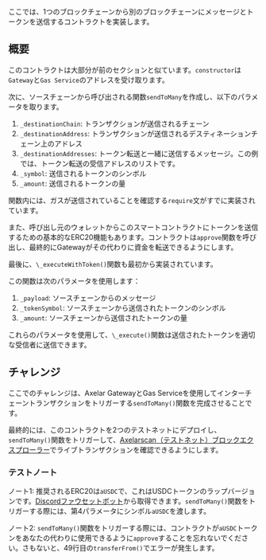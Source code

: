 ここでは、1つのブロックチェーンから別のブロックチェーンにメッセージとトークンを送信するコントラクトを実装します。

## 概要

このコントラクトは大部分が前のセクションと似ています。`constructor`は`Gateway`と`Gas Service`のアドレスを受け取ります。

次に、ソースチェーンから呼び出される関数`sendToMany`を作成し、以下のパラメータを取ります。

1. `_destinationChain`: トランザクションが送信されるチェーン
2. `_destinationAddress`: トランザクションが送信されるデスティネーションチェーン上のアドレス
3. `_destinationAddresses`: トークン転送と一緒に送信するメッセージ。この例では、トークン転送の受信アドレスのリストです。
4. `_symbol`: 送信されるトークンのシンボル
5. `_amount`: 送信されるトークンの量

関数内には、ガスが送信されていることを確認する`require`文がすでに実装されています。

また、呼び出し元のウォレットからこのスマートコントラクトにトークンを送信するための基本的なERC20機能もあります。コントラクトは`approve`関数を呼び出し、最終的にGatewayがその代わりに資金を転送できるようにします。

最後に、`\_executeWithToken()`関数も最初から実装されています。

この関数は次のパラメータを使用します：

1. `_payload`: ソースチェーンからのメッセージ
2. `_tokenSymbol`: ソースチェーンから送信されたトークンのシンボル
3. `_amount`: ソースチェーンから送信されたトークンの量

これらのパラメータを使用して、`\_execute()`関数は送信されたトークンを適切な受信者に送信できます。

## チャレンジ

ここでのチャレンジは、Axelar GatewayとGas Serviceを使用してインターチェーントランザクションをトリガーする`sendToMany()`関数を完成させることです。

最終的には、このコントラクトを2つのテストネットにデプロイし、`sendToMany()`関数をトリガーして、<a href="https://testnet.axelarscan.io" target="_blank">Axelarscan（テストネット）ブロックエクスプローラー</a>でライブトランザクションを確認できるようにします。

### テストノート

ノート1: 推奨されるERC20は`aUSDC`で、これはUSDCトークンのラップバージョンです。<a href= "https://docs.axelar.dev/resources/rpc/resources" target="_blank">Discordファウセットボット</a>から取得できます。`sendToMany()`関数をトリガーする際には、第4パラメータにシンボル`aUSDC`を渡します。

ノート2: `sendToMany()`関数をトリガーする際には、コントラクトが`aUSDC`トークンをあなたの代わりに使用できるように`approve`することを忘れないでください。さもないと、49行目の`transferFrom()`でエラーが発生します。
